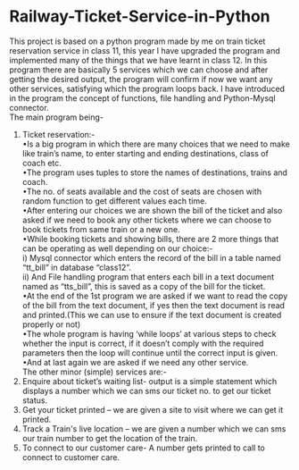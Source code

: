 # Railway-Ticket-Service-in-Python
This project is based on a python program made by me on train ticket reservation service in class 11, this year I have upgraded the program and implemented many of the things that we have learnt in class 12. In this program there are basically 5 services which we can choose and after getting the desired output, the program will confirm if now we want any other services, satisfying which the program loops back.
I have introduced in the program the concept of functions, file handling and Python-Mysql connector.
<br />The main program being- 
1) Ticket reservation:- 
<br />•Is a big program in which there are many choices that we need to make like train’s name, to enter starting and ending destinations, class of coach etc.
<br />•The program uses tuples to store the names of destinations, trains and coach.
<br />•The no. of seats available and the cost of seats are chosen with random function to get different values each time.
<br />•After entering our choices we are shown the bill of the ticket and also asked if we need to book any other tickets where we can choose to book tickets from same train or a new one.
<br />•While booking tickets and showing bills, there are 2 more things that can be operating as well depending on our choice:-
<br />i) Mysql connector which enters the record of the bill in a table named “tt_bill” in database “class12”. 
<br />ii) And File handling program that enters each bill in a text document named as “tts_bill”, this is saved as a copy of the bill for the ticket.
<br />•At the end of the 1st program we are asked if we want to read the copy of the bill from the text document, if yes then the text document is read and printed.(This we can use to ensure if the text document is created properly or not)
<br />•The whole program is having ‘while loops’ at various steps to check whether the input is correct, if it doesn’t comply with the required parameters then the loop will continue until the correct input is given.
<br />•And at last again we are asked if we need any other service. 
<br />The other minor (simple) services are:-
2) Enquire about ticket’s waiting list- output is a simple statement which displays a number which we can sms our ticket no. to get our ticket status.
3) Get your ticket printed – we are given a site to visit where we can get it printed.
4) Track a Train's live location – we are given a number which we can sms our train number to get the location of the train.
5) To connect to our customer care- A number gets printed to call to connect to customer care.
